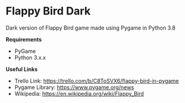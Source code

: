 # Flappy Bird Dark
Dark version of Flappy Bird game made using Pygame in Python 3.8

**Requirements**

- PyGame
- Python 3.x.x


**Useful Links**

- Trello Link: https://trello.com/b/C8ToSVX6/flappy-bird-in-pygame
- Pygame Library: https://www.pygame.org/news
- Wikipedia: https://en.wikipedia.org/wiki/Flappy_Bird
